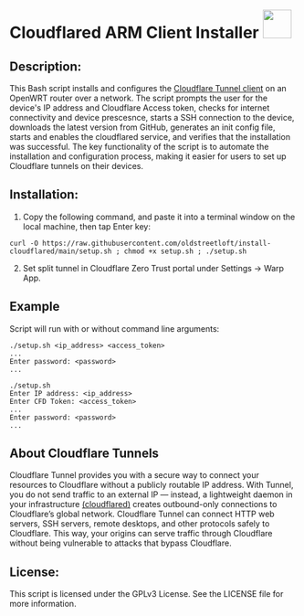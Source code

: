 # Cloudflared ARM Client Installer  <img src="https://user-images.githubusercontent.com/95660759/234452549-53925c8f-bc2f-4eaf-b2e1-8cf13d2adbe7.png" width="50" height="50">

## Description:
This Bash script installs and configures the [Cloudflare Tunnel client](https://github.com/cloudflare/cloudflared) on an OpenWRT router over a network. The script prompts the user for the device's IP address and Cloudflare Access token, checks for internet connectivity and device prescesnce, starts a SSH connection to the device, downloads the latest version from GitHub, generates an init config file, starts and enables the cloudflared service, and verifies that the installation was successful. The key functionality of the script is to automate the installation and configuration process, making it easier for users to set up Cloudflare tunnels on their devices.
## Installation:
1.  Copy the following command, and paste it into a terminal window on the local machine, then tap Enter key:
```
curl -O https://raw.githubusercontent.com/oldstreetloft/install-cloudflared/main/setup.sh ; chmod +x setup.sh ; ./setup.sh
```
2.  Set split tunnel in Cloudflare Zero Trust portal under Settings -> Warp App.

## Example
Script will run with or without command line arguments:
```
./setup.sh <ip_address> <access_token>
...
Enter password: <password>
...
```
```
./setup.sh
Enter IP address: <ip_address>
Enter CFD Token: <access_token>
...
Enter password: <password>
...
```
## About Cloudflare Tunnels
Cloudflare Tunnel provides you with a secure way to connect your resources to Cloudflare without a publicly routable IP address. With Tunnel, you do not send traffic to an external IP — instead, a lightweight daemon in your infrastructure [(cloudflared)](https://github.com/cloudflare/cloudflared) creates outbound-only connections to Cloudflare’s global network. Cloudflare Tunnel can connect HTTP web servers, SSH servers, remote desktops, and other protocols safely to Cloudflare. This way, your origins can serve traffic through Cloudflare without being vulnerable to attacks that bypass Cloudflare.
## License:
This script is licensed under the GPLv3 License. See the LICENSE file for more information.
